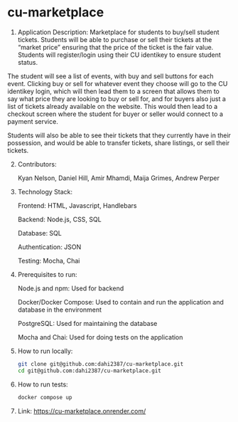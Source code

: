 # cu-marketplace
1. Application Description:
  Marketplace for students to buy/sell student tickets. Students will be able to purchase or sell their tickets at the “market price” ensuring that the price of the ticket is the fair value. Students will register/login using their CU identikey to ensure student status.

  The student will see a list of events, with buy and sell buttons for each event. Clicking buy or sell for whatever event they choose will go to the CU identikey login, which will then lead them to a screen that allows them to say what price they are looking to buy or sell for, and for buyers also just a list of tickets already available on the website. This would then lead to a checkout screen where the student for buyer or seller would connect to a payment service.

  Students will also be able to see their tickets that they currently have in their possession, and would be able to transfer tickets, share listings, or sell their tickets.

2. Contributors:

    Kyan Nelson, Daniel Hill, Amir Mhamdi, Maija Grimes, Andrew Perper

3. Technology Stack:

    Frontend: HTML, Javascript, Handlebars

    Backend: Node.js, CSS, SQL

    Database: SQL

    Authentication: JSON

    Testing: Mocha, Chai

4. Prerequisites to run:
  
    Node.js and npm: Used for backend 

    Docker/Docker Compose: Used to contain and run the application and database in the environment

    PostgreSQL: Used for maintaining the database

    Mocha and Chai: Used for doing tests on the application 
    
5. How to run locally:
   ```bash
   git clone git@github.com:dahi2387/cu-marketplace.git
   cd git@github.com:dahi2387/cu-marketplace.git
6. How to run tests:
   ```bash 
   docker compose up
7. Link:
  https://cu-marketplace.onrender.com/

